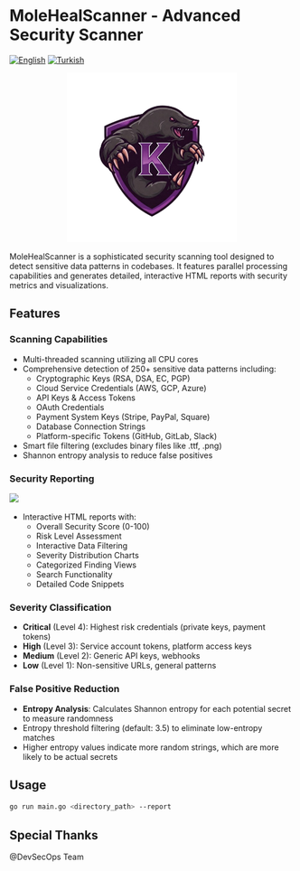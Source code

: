 # MoleHealScanner - Advanced Security Scanner

[![English](https://img.shields.io/badge/lang-English-blue.svg)](README.md) [![Turkish](https://img.shields.io/badge/lang-Türkçe-red.svg)](README_TR.md)

<p align="center">
  <img src="./mascot.png" alt="Logo">
</p>


MoleHealScanner is a sophisticated security scanning tool designed to detect sensitive data patterns in codebases. It features parallel processing capabilities and generates detailed, interactive HTML reports with security metrics and visualizations.

## Features

### Scanning Capabilities
- Multi-threaded scanning utilizing all CPU cores
- Comprehensive detection of 250+ sensitive data patterns including:
  - Cryptographic Keys (RSA, DSA, EC, PGP)
  - Cloud Service Credentials (AWS, GCP, Azure)
  - API Keys & Access Tokens
  - OAuth Credentials
  - Payment System Keys (Stripe, PayPal, Square)
  - Database Connection Strings
  - Platform-specific Tokens (GitHub, GitLab, Slack)
- Smart file filtering (excludes binary files like .ttf, .png)
- Shannon entropy analysis to reduce false positives

### Security Reporting
![](https://i.hizliresim.com/90q72fp.png)
- Interactive HTML reports with:
  - Overall Security Score (0-100)
  - Risk Level Assessment
  - Interactive Data Filtering
  - Severity Distribution Charts
  - Categorized Finding Views
  - Search Functionality
  - Detailed Code Snippets

### Severity Classification
- **Critical** (Level 4): Highest risk credentials (private keys, payment tokens)
- **High** (Level 3): Service account tokens, platform access keys
- **Medium** (Level 2): Generic API keys, webhooks
- **Low** (Level 1): Non-sensitive URLs, general patterns

### False Positive Reduction
- **Entropy Analysis**: Calculates Shannon entropy for each potential secret to measure randomness
- Entropy threshold filtering (default: 3.5) to eliminate low-entropy matches
- Higher entropy values indicate more random strings, which are more likely to be actual secrets

## Usage
```bash
go run main.go <directory_path> --report
```

## Special Thanks

@DevSecOps Team
